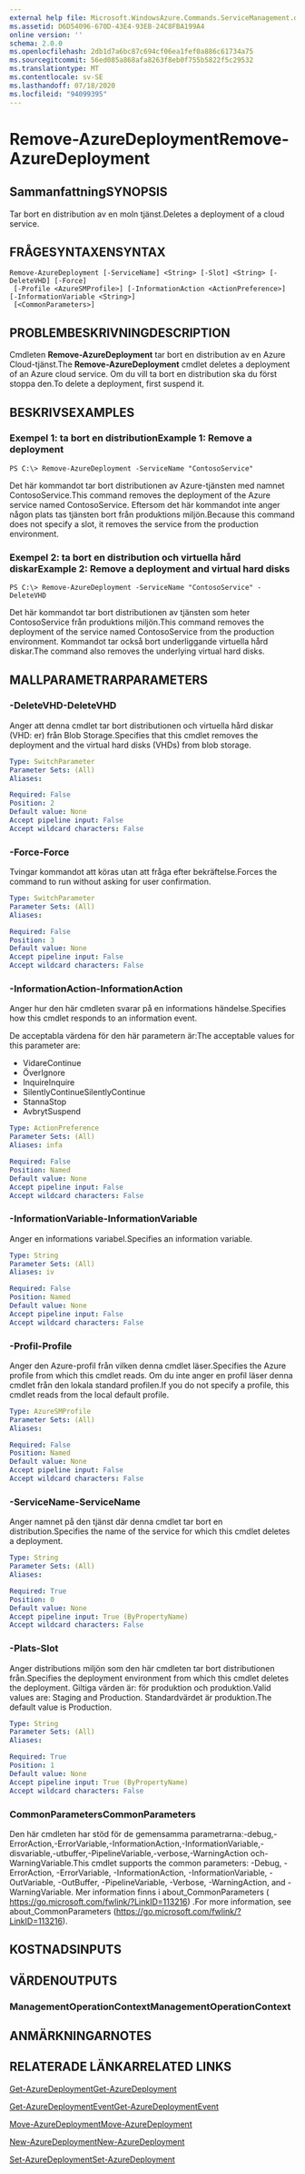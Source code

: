 ```yaml
---
external help file: Microsoft.WindowsAzure.Commands.ServiceManagement.dll-Help.xml
ms.assetid: D6D54096-670D-43E4-93EB-24C8FBA199A4
online version: ''
schema: 2.0.0
ms.openlocfilehash: 2db1d7a6bc87c694cf06ea1fef0a886c61734a75
ms.sourcegitcommit: 56ed085a868afa8263f8eb0f755b5822f5c29532
ms.translationtype: MT
ms.contentlocale: sv-SE
ms.lasthandoff: 07/18/2020
ms.locfileid: "94099395"
---
```

# <span data-ttu-id="80b6b-101">Remove-AzureDeployment</span><span class="sxs-lookup"><span data-stu-id="80b6b-101">Remove-AzureDeployment</span></span>

## <span data-ttu-id="80b6b-102">Sammanfattning</span><span class="sxs-lookup"><span data-stu-id="80b6b-102">SYNOPSIS</span></span>
<span data-ttu-id="80b6b-103">Tar bort en distribution av en moln tjänst.</span><span class="sxs-lookup"><span data-stu-id="80b6b-103">Deletes a deployment of a cloud service.</span></span>

## <span data-ttu-id="80b6b-104">FRÅGESYNTAXEN</span><span class="sxs-lookup"><span data-stu-id="80b6b-104">SYNTAX</span></span>

```
Remove-AzureDeployment [-ServiceName] <String> [-Slot] <String> [-DeleteVHD] [-Force]
 [-Profile <AzureSMProfile>] [-InformationAction <ActionPreference>] [-InformationVariable <String>]
 [<CommonParameters>]
```

## <span data-ttu-id="80b6b-105">PROBLEMBESKRIVNING</span><span class="sxs-lookup"><span data-stu-id="80b6b-105">DESCRIPTION</span></span>
<span data-ttu-id="80b6b-106">Cmdleten **Remove-AzureDeployment** tar bort en distribution av en Azure Cloud-tjänst.</span><span class="sxs-lookup"><span data-stu-id="80b6b-106">The **Remove-AzureDeployment** cmdlet deletes a deployment of an Azure cloud service.</span></span>
<span data-ttu-id="80b6b-107">Om du vill ta bort en distribution ska du först stoppa den.</span><span class="sxs-lookup"><span data-stu-id="80b6b-107">To delete a deployment, first suspend it.</span></span>

## <span data-ttu-id="80b6b-108">BESKRIVS</span><span class="sxs-lookup"><span data-stu-id="80b6b-108">EXAMPLES</span></span>

### <span data-ttu-id="80b6b-109">Exempel 1: ta bort en distribution</span><span class="sxs-lookup"><span data-stu-id="80b6b-109">Example 1: Remove a deployment</span></span>
```
PS C:\> Remove-AzureDeployment -ServiceName "ContosoService"
```

<span data-ttu-id="80b6b-110">Det här kommandot tar bort distributionen av Azure-tjänsten med namnet ContosoService.</span><span class="sxs-lookup"><span data-stu-id="80b6b-110">This command removes the deployment of the Azure service named ContosoService.</span></span>
<span data-ttu-id="80b6b-111">Eftersom det här kommandot inte anger någon plats tas tjänsten bort från produktions miljön.</span><span class="sxs-lookup"><span data-stu-id="80b6b-111">Because this command does not specify a slot, it removes the service from the production environment.</span></span>

### <span data-ttu-id="80b6b-112">Exempel 2: ta bort en distribution och virtuella hård diskar</span><span class="sxs-lookup"><span data-stu-id="80b6b-112">Example 2: Remove a deployment and virtual hard disks</span></span>
```
PS C:\> Remove-AzureDeployment -ServiceName "ContosoService" -DeleteVHD
```

<span data-ttu-id="80b6b-113">Det här kommandot tar bort distributionen av tjänsten som heter ContosoService från produktions miljön.</span><span class="sxs-lookup"><span data-stu-id="80b6b-113">This command removes the deployment of the service named ContosoService from the production environment.</span></span>
<span data-ttu-id="80b6b-114">Kommandot tar också bort underliggande virtuella hård diskar.</span><span class="sxs-lookup"><span data-stu-id="80b6b-114">The command also removes the underlying virtual hard disks.</span></span>

## <span data-ttu-id="80b6b-115">MALLPARAMETRAR</span><span class="sxs-lookup"><span data-stu-id="80b6b-115">PARAMETERS</span></span>

### <span data-ttu-id="80b6b-116">-DeleteVHD</span><span class="sxs-lookup"><span data-stu-id="80b6b-116">-DeleteVHD</span></span>
<span data-ttu-id="80b6b-117">Anger att denna cmdlet tar bort distributionen och virtuella hård diskar (VHD: er) från Blob Storage.</span><span class="sxs-lookup"><span data-stu-id="80b6b-117">Specifies that this cmdlet removes the deployment and the virtual hard disks (VHDs) from blob storage.</span></span>

```yaml
Type: SwitchParameter
Parameter Sets: (All)
Aliases: 

Required: False
Position: 2
Default value: None
Accept pipeline input: False
Accept wildcard characters: False
```

### <span data-ttu-id="80b6b-118">-Force</span><span class="sxs-lookup"><span data-stu-id="80b6b-118">-Force</span></span>
<span data-ttu-id="80b6b-119">Tvingar kommandot att köras utan att fråga efter bekräftelse.</span><span class="sxs-lookup"><span data-stu-id="80b6b-119">Forces the command to run without asking for user confirmation.</span></span>

```yaml
Type: SwitchParameter
Parameter Sets: (All)
Aliases: 

Required: False
Position: 3
Default value: None
Accept pipeline input: False
Accept wildcard characters: False
```

### <span data-ttu-id="80b6b-120">-InformationAction</span><span class="sxs-lookup"><span data-stu-id="80b6b-120">-InformationAction</span></span>
<span data-ttu-id="80b6b-121">Anger hur den här cmdleten svarar på en informations händelse.</span><span class="sxs-lookup"><span data-stu-id="80b6b-121">Specifies how this cmdlet responds to an information event.</span></span>

<span data-ttu-id="80b6b-122">De acceptabla värdena för den här parametern är:</span><span class="sxs-lookup"><span data-stu-id="80b6b-122">The acceptable values for this parameter are:</span></span>

- <span data-ttu-id="80b6b-123">Vidare</span><span class="sxs-lookup"><span data-stu-id="80b6b-123">Continue</span></span>
- <span data-ttu-id="80b6b-124">Över</span><span class="sxs-lookup"><span data-stu-id="80b6b-124">Ignore</span></span>
- <span data-ttu-id="80b6b-125">Inquire</span><span class="sxs-lookup"><span data-stu-id="80b6b-125">Inquire</span></span>
- <span data-ttu-id="80b6b-126">SilentlyContinue</span><span class="sxs-lookup"><span data-stu-id="80b6b-126">SilentlyContinue</span></span>
- <span data-ttu-id="80b6b-127">Stanna</span><span class="sxs-lookup"><span data-stu-id="80b6b-127">Stop</span></span>
- <span data-ttu-id="80b6b-128">Avbryt</span><span class="sxs-lookup"><span data-stu-id="80b6b-128">Suspend</span></span>

```yaml
Type: ActionPreference
Parameter Sets: (All)
Aliases: infa

Required: False
Position: Named
Default value: None
Accept pipeline input: False
Accept wildcard characters: False
```

### <span data-ttu-id="80b6b-129">-InformationVariable</span><span class="sxs-lookup"><span data-stu-id="80b6b-129">-InformationVariable</span></span>
<span data-ttu-id="80b6b-130">Anger en informations variabel.</span><span class="sxs-lookup"><span data-stu-id="80b6b-130">Specifies an information variable.</span></span>

```yaml
Type: String
Parameter Sets: (All)
Aliases: iv

Required: False
Position: Named
Default value: None
Accept pipeline input: False
Accept wildcard characters: False
```

### <span data-ttu-id="80b6b-131">-Profil</span><span class="sxs-lookup"><span data-stu-id="80b6b-131">-Profile</span></span>
<span data-ttu-id="80b6b-132">Anger den Azure-profil från vilken denna cmdlet läser.</span><span class="sxs-lookup"><span data-stu-id="80b6b-132">Specifies the Azure profile from which this cmdlet reads.</span></span>
<span data-ttu-id="80b6b-133">Om du inte anger en profil läser denna cmdlet från den lokala standard profilen.</span><span class="sxs-lookup"><span data-stu-id="80b6b-133">If you do not specify a profile, this cmdlet reads from the local default profile.</span></span>

```yaml
Type: AzureSMProfile
Parameter Sets: (All)
Aliases: 

Required: False
Position: Named
Default value: None
Accept pipeline input: False
Accept wildcard characters: False
```

### <span data-ttu-id="80b6b-134">-ServiceName</span><span class="sxs-lookup"><span data-stu-id="80b6b-134">-ServiceName</span></span>
<span data-ttu-id="80b6b-135">Anger namnet på den tjänst där denna cmdlet tar bort en distribution.</span><span class="sxs-lookup"><span data-stu-id="80b6b-135">Specifies the name of the service for which this cmdlet deletes a deployment.</span></span>

```yaml
Type: String
Parameter Sets: (All)
Aliases: 

Required: True
Position: 0
Default value: None
Accept pipeline input: True (ByPropertyName)
Accept wildcard characters: False
```

### <span data-ttu-id="80b6b-136">-Plats</span><span class="sxs-lookup"><span data-stu-id="80b6b-136">-Slot</span></span>
<span data-ttu-id="80b6b-137">Anger distributions miljön som den här cmdleten tar bort distributionen från.</span><span class="sxs-lookup"><span data-stu-id="80b6b-137">Specifies the deployment environment from which this cmdlet deletes the deployment.</span></span>
<span data-ttu-id="80b6b-138">Giltiga värden är: för produktion och produktion.</span><span class="sxs-lookup"><span data-stu-id="80b6b-138">Valid values are: Staging and Production.</span></span>
<span data-ttu-id="80b6b-139">Standardvärdet är produktion.</span><span class="sxs-lookup"><span data-stu-id="80b6b-139">The default value is Production.</span></span>

```yaml
Type: String
Parameter Sets: (All)
Aliases: 

Required: True
Position: 1
Default value: None
Accept pipeline input: True (ByPropertyName)
Accept wildcard characters: False
```

### <span data-ttu-id="80b6b-140">CommonParameters</span><span class="sxs-lookup"><span data-stu-id="80b6b-140">CommonParameters</span></span>
<span data-ttu-id="80b6b-141">Den här cmdleten har stöd för de gemensamma parametrarna:-debug,-ErrorAction,-ErrorVariable,-InformationAction,-InformationVariable,-disvariable,-utbuffer,-PipelineVariable,-verbose,-WarningAction och-WarningVariable.</span><span class="sxs-lookup"><span data-stu-id="80b6b-141">This cmdlet supports the common parameters: -Debug, -ErrorAction, -ErrorVariable, -InformationAction, -InformationVariable, -OutVariable, -OutBuffer, -PipelineVariable, -Verbose, -WarningAction, and -WarningVariable.</span></span> <span data-ttu-id="80b6b-142">Mer information finns i about_CommonParameters ( https://go.microsoft.com/fwlink/?LinkID=113216) .</span><span class="sxs-lookup"><span data-stu-id="80b6b-142">For more information, see about_CommonParameters (https://go.microsoft.com/fwlink/?LinkID=113216).</span></span>

## <span data-ttu-id="80b6b-143">KOSTNADS</span><span class="sxs-lookup"><span data-stu-id="80b6b-143">INPUTS</span></span>

## <span data-ttu-id="80b6b-144">VÄRDEN</span><span class="sxs-lookup"><span data-stu-id="80b6b-144">OUTPUTS</span></span>

### <span data-ttu-id="80b6b-145">ManagementOperationContext</span><span class="sxs-lookup"><span data-stu-id="80b6b-145">ManagementOperationContext</span></span>

## <span data-ttu-id="80b6b-146">ANMÄRKNINGAR</span><span class="sxs-lookup"><span data-stu-id="80b6b-146">NOTES</span></span>

## <span data-ttu-id="80b6b-147">RELATERADE LÄNKAR</span><span class="sxs-lookup"><span data-stu-id="80b6b-147">RELATED LINKS</span></span>

[<span data-ttu-id="80b6b-148">Get-AzureDeployment</span><span class="sxs-lookup"><span data-stu-id="80b6b-148">Get-AzureDeployment</span></span>](./Get-AzureDeployment.md)

[<span data-ttu-id="80b6b-149">Get-AzureDeploymentEvent</span><span class="sxs-lookup"><span data-stu-id="80b6b-149">Get-AzureDeploymentEvent</span></span>](./Get-AzureDeploymentEvent.md)

[<span data-ttu-id="80b6b-150">Move-AzureDeployment</span><span class="sxs-lookup"><span data-stu-id="80b6b-150">Move-AzureDeployment</span></span>](./Move-AzureDeployment.md)

[<span data-ttu-id="80b6b-151">New-AzureDeployment</span><span class="sxs-lookup"><span data-stu-id="80b6b-151">New-AzureDeployment</span></span>](./New-AzureDeployment.md)

[<span data-ttu-id="80b6b-152">Set-AzureDeployment</span><span class="sxs-lookup"><span data-stu-id="80b6b-152">Set-AzureDeployment</span></span>](./Set-AzureDeployment.md)



